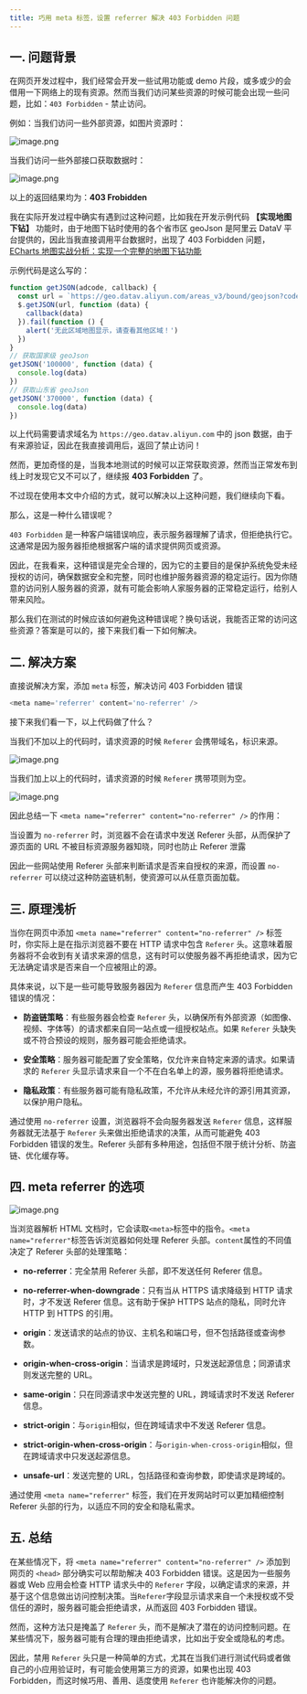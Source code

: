 ```yaml
---
title: 巧用 meta 标签，设置 referrer 解决 403 Forbidden 问题
---
```


## 一. 问题背景

在网页开发过程中，我们经常会开发一些试用功能或 demo 片段，或多或少的会借用一下网络上的现有资源。然而当我们访问某些资源的时候可能会出现一些问题，比如：`403 Forbidden` - 禁止访问。

例如：当我们访问一些外部资源，如图片资源时：

![image.png](https://p1-juejin.byteimg.com/tos-cn-i-k3u1fbpfcp/4c46f693545341958f3ba18fdbe08fbf~tplv-k3u1fbpfcp-jj-mark:0:0:0:0:q75.image#?w=920&h=367&s=62100&e=png&b=fefefe)

当我们访问一些外部接口获取数据时：

![image.png](https://p3-juejin.byteimg.com/tos-cn-i-k3u1fbpfcp/294d8eeb318c4e6b8f8ee0413ae37f56~tplv-k3u1fbpfcp-jj-mark:0:0:0:0:q75.image#?w=920&h=328&s=36666&e=png&b=fefefe)

以上的返回结果均为：**403 Frobidden**

我在实际开发过程中确实有遇到过这种问题，比如我在开发示例代码 **【实现地图下钻】** 功能时，由于地图下钻时使用的各个省市区 geoJson 是阿里云 DataV 平台提供的，因此当我直接调用平台数据时，出现了 403 Forbidden 问题，[ECharts 地图实战分析：实现一个完整的地图下钻功能](https://juejin.cn/post/7345297984264863782)

示例代码是这么写的：

```js
function getJSON(adcode, callback) {
  const url = `https://geo.datav.aliyun.com/areas_v3/bound/geojson?code=${adcode}_full`
  $.getJSON(url, function (data) {
    callback(data)
  }).fail(function () {
    alert('无此区域地图显示，请查看其他区域！')
  })
}
// 获取国家级 geoJson
getJSON('100000', function (data) {
  console.log(data)
})
// 获取山东省 geoJson
getJSON('370000', function (data) {
  console.log(data)
})
```

以上代码需要请求域名为 `https://geo.datav.aliyun.com` 中的 json 数据，由于有来源验证，因此在我直接调用后，返回了禁止访问！

然而，更加奇怪的是，当我本地测试的时候可以正常获取资源，然而当正常发布到线上时发现它又不可以了，继续报 **403 Forbidden** 了。

不过现在使用本文中介绍的方式，就可以解决以上这种问题，我们继续向下看。

那么，这是一种什么错误呢？

`403 Forbidden` 是一种客户端错误响应，表示服务器理解了请求，但拒绝执行它。这通常是因为服务器拒绝根据客户端的请求提供网页或资源。

因此，在我看来，这种错误是完全合理的，因为它的主要目的是保护系统免受未经授权的访问，确保数据安全和完整，同时也维护服务器资源的稳定运行。因为你随意的访问别人服务器的资源，就有可能会影响人家服务器的正常稳定运行，给别人带来风险。

那么我们在测试的时候应该如何避免这种错误呢？换句话说，我能否正常的访问这些资源？答案是可以的，接下来我们看一下如何解决。

## 二. 解决方案

直接说解决方案，添加 `meta` 标签，解决访问 403 Forbidden 错误

```js
<meta name='referrer' content='no-referrer' />
```

接下来我们看一下，以上代码做了什么？

当我们不加以上的代码时，请求资源的时候 `Referer` 会携带域名，标识来源。

![image.png](https://p9-juejin.byteimg.com/tos-cn-i-k3u1fbpfcp/93db43af60c34048a8bc12c548e57438~tplv-k3u1fbpfcp-jj-mark:0:0:0:0:q75.image#?w=943&h=464&s=80899&e=png&b=fefdfd)

当我们加上以上的代码时，请求资源的时候 `Referer` 携带项则为空。

![image.png](https://p1-juejin.byteimg.com/tos-cn-i-k3u1fbpfcp/01e1f9e7bbad44989bfba16677cd46ac~tplv-k3u1fbpfcp-jj-mark:0:0:0:0:q75.image#?w=955&h=524&s=95226&e=png&b=fdfdfd)

因此总结一下 `<meta name="referrer" content="no-referrer" />` 的作用：

当设置为 `no-referrer` 时，浏览器不会在请求中发送 Referer 头部，从而保护了源页面的 URL 不被目标资源服务器知晓，同时也防止 Referer 泄露

因此一些网站使用 Referer 头部来判断请求是否来自授权的来源，而设置 `no-referrer` 可以绕过这种防盗链机制，使资源可以从任意页面加载。

## 三. 原理浅析

当你在网页中添加 `<meta name="referrer" content="no-referrer" />` 标签时，你实际上是在指示浏览器不要在 HTTP 请求中包含 `Referer` 头。这意味着服务器将不会收到有关请求来源的信息，这有时可以使服务器不再拒绝请求，因为它无法确定请求是否来自一个应被阻止的源。

具体来说，以下是一些可能导致服务器因为 `Referer` 信息而产生 403 Forbidden 错误的情况：

- **防盗链策略**：有些服务器会检查 `Referer` 头，以确保所有外部资源（如图像、视频、字体等）的请求都来自同一站点或一组授权站点。如果 `Referer` 头缺失或不符合预设的规则，服务器可能会拒绝请求。

- **安全策略**：服务器可能配置了安全策略，仅允许来自特定来源的请求。如果请求的 `Referer` 头显示请求来自一个不在白名单上的源，服务器将拒绝请求。

- **隐私政策**：有些服务器可能有隐私政策，不允许从未经允许的源引用其资源，以保护用户隐私。

通过使用 `no-referrer` 设置，浏览器将不会向服务器发送 `Referer` 信息，这样服务器就无法基于 `Referer` 头来做出拒绝请求的决策，从而可能避免 403 Forbidden 错误的发生。Referer 头部有多种用途，包括但不限于统计分析、防盗链、优化缓存等。

## 四. meta referrer 的选项

![image.png](https://p6-juejin.byteimg.com/tos-cn-i-k3u1fbpfcp/f404628324c241e783b397bc8c1be772~tplv-k3u1fbpfcp-jj-mark:0:0:0:0:q75.image#?w=952&h=581&s=85367&e=png&b=fefafa)

当浏览器解析 HTML 文档时，它会读取`<meta>`标签中的指令。`<meta name="referrer"`标签告诉浏览器如何处理 Referer 头部。`content`属性的不同值决定了 Referer 头部的处理策略：

- **no-referrer**：完全禁用 Referer 头部，即不发送任何 Referer 信息。

- **no-referrer-when-downgrade**：只有当从 HTTPS 请求降级到 HTTP 请求时，才不发送 Referer 信息。这有助于保护 HTTPS 站点的隐私，同时允许 HTTP 到 HTTPS 的引用。

- **origin**：发送请求的站点的协议、主机名和端口号，但不包括路径或查询参数。

- **origin-when-cross-origin**：当请求是跨域时，只发送起源信息；同源请求则发送完整的 URL。

- **same-origin**：只在同源请求中发送完整的 URL，跨域请求时不发送 Referer 信息。

- **strict-origin**：与`origin`相似，但在跨域请求中不发送 Referer 信息。

- **strict-origin-when-cross-origin**：与`origin-when-cross-origin`相似，但在跨域请求中只发送起源信息。

- **unsafe-url**：发送完整的 URL，包括路径和查询参数，即使请求是跨域的。

通过使用 `<meta name="referrer"` 标签，我们在开发网站时可以更加精细控制 Referer 头部的行为，以适应不同的安全和隐私需求。

## 五. 总结

在某些情况下，将 `<meta name="referrer" content="no-referrer" />` 添加到网页的 `<head>` 部分确实可以帮助解决 403 Forbidden 错误。这是因为一些服务器或 Web 应用会检查 HTTP 请求头中的 `Referer` 字段，以确定请求的来源，并基于这个信息做出访问控制决策。当`Referer`字段显示请求来自一个未授权或不受信任的源时，服务器可能会拒绝请求，从而返回 403 Forbidden 错误。

然而，这种方法只是掩盖了 `Referer` 头，而不是解决了潜在的访问控制问题。在某些情况下，服务器可能有合理的理由拒绝请求，比如出于安全或隐私的考虑。

因此，禁用 `Referer` 头只是一种简单的方式，尤其在当我们进行测试代码或者做自己的小应用验证时，有可能会使用第三方的资源，如果也出现 403 Forbidden，而这时候巧用、善用、适度使用 `Referer` 也许能解决你的问题。

<ArticleFooter link="https://juejin.cn/post/7388072384349650959" />
